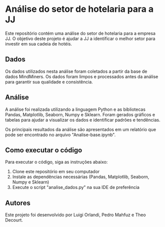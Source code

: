 # Análise do setor de hotelaria para a JJ

Este repositório contém uma análise do setor de hotelaria para a empresa JJ. O objetivo deste projeto é ajudar a JJ a identificar o melhor setor para investir em sua cadeia de hotéis.

## Dados

Os dados utilizados nesta análise foram coletados a partir da base de dados MindMiners. Os dados foram limpos e processados antes da análise para garantir sua qualidade e consistência.

## Análise

A análise foi realizada utilizando a linguagem Python e as bibliotecas Pandas, Matplotlib, Seaborn, Numpy e Sklearn. Foram gerados gráficos e tabelas para ajudar a visualizar os dados e identificar padrões e tendências.

Os principais resultados da análise são apresentados em um relatório que pode ser encontrado no arquivo "Analise-base.ipynb".

## Como executar o código

Para executar o código, siga as instruções abaixo:

1. Clone este repositório em seu computador
2. Instale as dependências necessárias (Pandas, Matplotlib, Seaborn, Numpy e Sklearn)
3. Execute o script "analise_dados.py" na sua IDE de preferência

## Autores

Este projeto foi desenvolvido por Luigi Orlandi, Pedro Mahfuz e Theo Decourt.
